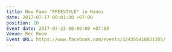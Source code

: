 ```yaml
---
title: New Fame "FREESTYLE" in Hanoi
date: 2017-07-17 08:01:00 +07:00
position: 20
Event date: 2017-07-23 00:00:00 +07:00
Venue: Rec Room
Event URL: https://www.facebook.com/events/324355418021355/
---
```


